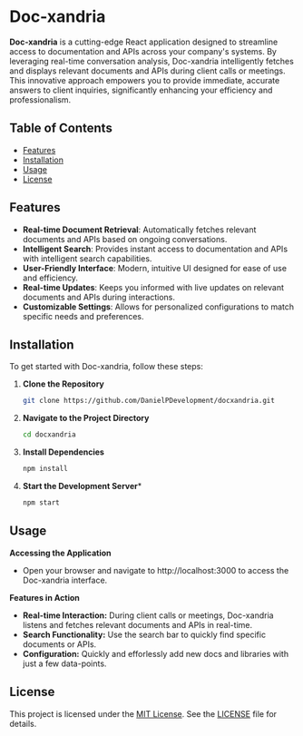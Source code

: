 # Doc-xandria

**Doc-xandria** is a cutting-edge React application designed to streamline access to documentation and APIs across your company's systems. By leveraging real-time conversation analysis, Doc-xandria intelligently fetches and displays relevant documents and APIs during client calls or meetings. This innovative approach empowers you to provide immediate, accurate answers to client inquiries, significantly enhancing your efficiency and professionalism.

## Table of Contents

- [Features](#features)
- [Installation](#installation)
- [Usage](#usage)
- [License](#license)

## Features

- **Real-time Document Retrieval**: Automatically fetches relevant documents and APIs based on ongoing conversations.
- **Intelligent Search**: Provides instant access to documentation and APIs with intelligent search capabilities.
- **User-Friendly Interface**: Modern, intuitive UI designed for ease of use and efficiency.
- **Real-time Updates**: Keeps you informed with live updates on relevant documents and APIs during interactions.
- **Customizable Settings**: Allows for personalized configurations to match specific needs and preferences.

## Installation

To get started with Doc-xandria, follow these steps:

1. **Clone the Repository**

   ```bash
   git clone https://github.com/DanielPDevelopment/docxandria.git

2. **Navigate to the Project Directory**
    ```bash
    cd docxandria

3. **Install Dependencies**
    ```bash
    npm install

4. **Start the Development Server***
    ```bash
    npm start

## Usage

**Accessing the Application**
- Open your browser and navigate to http://localhost:3000 to access the Doc-xandria interface.

**Features in Action**
- **Real-time Interaction:** During client calls or meetings, Doc-xandria listens and fetches relevant documents and APIs in real-time.
- **Search Functionality:** Use the search bar to quickly find specific documents or APIs.
- **Configuration:** Quickly and efforlessly add new docs and libraries with just a few data-points.

## License

This project is licensed under the [MIT License](LICENSE). See the [LICENSE](LICENSE) file for details.

    
